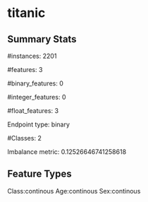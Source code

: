 # titanic

## Summary Stats

#instances: 2201

#features: 3

  #binary_features: 0

  #integer_features: 0

  #float_features: 3

Endpoint type: binary

#Classes: 2

Imbalance metric: 0.12526646741258618

## Feature Types

 Class:continous
Age:continous
Sex:continous

